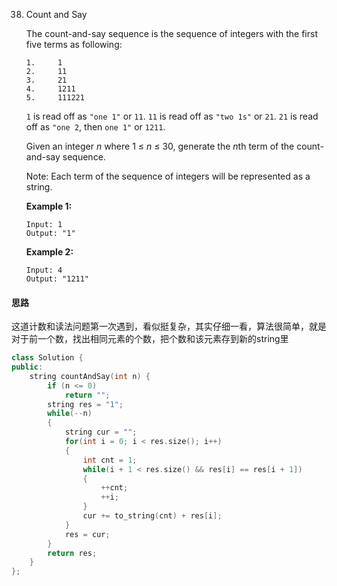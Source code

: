 38. Count and Say

    The count-and-say sequence is the sequence of integers with the first five terms as following:

    ```
    1.     1
    2.     11
    3.     21
    4.     1211
    5.     111221
    ```

    `1` is read off as `"one 1"` or `11`.
    `11` is read off as `"two 1s"` or `21`.
    `21` is read off as `"one 2`, then `one 1"` or `1211`.

    Given an integer *n* where 1 ≤ *n* ≤ 30, generate the *n*th term of the count-and-say sequence.

    Note: Each term of the sequence of integers will be represented as a string.

     

    **Example 1:**

    ```
    Input: 1
    Output: "1"
    ```

    **Example 2:**

    ```
    Input: 4
    Output: "1211"
    ```



#### 思路

这道计数和读法问题第一次遇到，看似挺复杂，其实仔细一看，算法很简单，就是对于前一个数，找出相同元素的个数，把个数和该元素存到新的string里

```c++
class Solution {
public:
    string countAndSay(int n) {
        if (n <= 0) 
            return "";
        string res = "1";
        while(--n)
        {
            string cur = "";
            for(int i = 0; i < res.size(); i++)
            {
                int cnt = 1;
                while(i + 1 < res.size() && res[i] == res[i + 1])
                {
                    ++cnt;
                    ++i;
                }
                cur += to_string(cnt) + res[i];
            }
            res = cur;
        }
        return res;
    }
};
```

